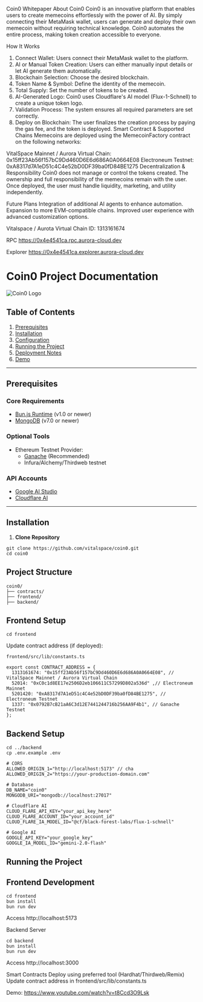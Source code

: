 Coin0 Whitepaper
About Coin0
Coin0 is an innovative platform that enables users to create memecoins effortlessly with the power of AI. By simply connecting their MetaMask wallet, users can generate and deploy their own memecoin without requiring technical knowledge. Coin0 automates the entire process, making token creation accessible to everyone.

How It Works
1. Connect Wallet: Users connect their MetaMask wallet to the platform.
2. AI or Manual Token Creation: Users can either manually input details or let AI generate them automatically.
3. Blockchain Selection: Choose the desired blockchain.
4. Token Name & Symbol: Define the identity of the memecoin.
5. Total Supply: Set the number of tokens to be created.
6. AI-Generated Logo: Coin0 uses Cloudflare's AI model (Flux-1-Schnell) to create a unique token logo.
7. Validation Process: The system ensures all required parameters are set correctly.
8. Deploy on Blockchain: The user finalizes the creation process by paying the gas fee, and the token is deployed.
Smart Contract & Supported Chains
Memecoins are deployed using the MemecoinFactory contract on the following networks:

VitalSpace Mainnet / Aurora Virtual Chain: 0x15ff23Ab56f157bC9Dd460D6E6d686A0A0664E08
Electroneum Testnet: 0xA8317d7A1eD51c4C4e52bD0DF39ba0fD84BE1275
Decentralization & Responsibility
Coin0 does not manage or control the tokens created. The ownership and full responsibility of the memecoins remain with the user. Once deployed, the user must handle liquidity, marketing, and utility independently.

Future Plans
Integration of additional AI agents to enhance automation.
Expansion to more EVM-compatible chains.
Improved user experience with advanced customization options.

Vitalspace / Aurota Virtual Chain ID: 1313161674

RPC https://0x4e4541ca.rpc.aurora-cloud.dev

Explorer https://0x4e4541ca.explorer.aurora-cloud.dev


# Coin0 Project Documentation

![Coin0 Logo](https://via.placeholder.com/100x30?text=Coin0+Logo) <!-- Add actual logo URL if available -->

## Table of Contents
1. [Prerequisites](#prerequisites)
2. [Installation](#installation)
3. [Configuration](#configuration)
4. [Running the Project](#running-the-project)
5. [Deployment Notes](#deployment-notes)
6. [Demo](#demo)

---

## Prerequisites

### Core Requirements
- [Bun.js Runtime](https://bun.sh) (v1.0 or newer)
- [MongoDB](https://www.mongodb.com) (v7.0 or newer)

### Optional Tools
- Ethereum Testnet Provider:
  - [Ganache](https://trufflesuite.com/ganache/) (Recommended)
  - Infura/Alchemy/Thirdweb testnet

### API Accounts
- [Google AI Studio](https://ai.google.dev)
- [Cloudflare AI](https://cloudflare.com/ai)

---

## Installation

1. **Clone Repository**
```
git clone https://github.com/vitalspace/coin0.git
cd coin0
```

## Project Structure
```
coin0/
├── contracts/
├── frontend/
├── backend/
```
## Frontend Setup
```
cd frontend
```

Update contract address (if deployed):
```
frontend/src/lib/constants.ts

export const CONTRACT_ADDRESS = {
  1313161674: "0x15ff23Ab56f157bC9Dd460D6E6d686A0A0664E08", // VitalSpace Mainnet / Aurora Virtual Chain
  52014: "0xC0c1d8EE17e2506D2eb106611C57299D802a536d" ,// Electroneum Mainnet
  5201420: "0xA8317d7A1eD51c4C4e52bD0DF39ba0fD84BE1275", // Electroneum Testnet
  1337: "0x0792B7cB21aA6C3d12E7441244716b256AA9F4b1", // Ganache Testnet
};
```

## Backend Setup
```
cd ../backend
cp .env.example .env
```

```code
# CORS
ALLOWED_ORIGIN_1="http://localhost:5173" // cha
ALLOWED_ORIGIN_2="https://your-production-domain.com"

# Database
DB_NAME="coin0"
MONGODB_URI="mongodb://localhost:27017"

# Cloudflare AI
CLOUD_FLARE_API_KEY="your_api_key_here"
CLOUD_FLARE_ACCOUNT_ID="your_account_id"
CLOUD_FLARE_IA_MODEL_ID="@cf/black-forest-labs/flux-1-schnell"

# Google AI
GOOGLE_API_KEY="your_google_key"
GOOGLE_IA_MODEL_ID="gemini-2.0-flash"
```
## Running the Project

## Frontend Development
```
cd frontend
bun install
bun run dev
```
Access http://localhost:5173

Backend Server
```
cd backend
bun install
bun run dev
```
Access http://localhost:3000

Smart Contracts
Deploy using preferred tool (Hardhat/Thirdweb/Remix)
Update contract address in frontend/src/lib/constants.ts

Demo: https://www.youtube.com/watch?v=t8Ccd3O9Lsk
